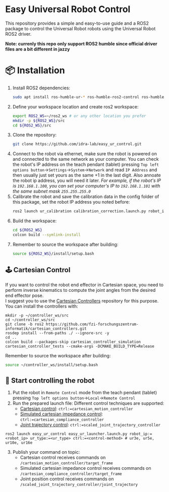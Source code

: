 # Easy Universal Robot Control
This repository provides a simple and easy-to-use guide and a ROS2 package to control the Universal Robot robots using the Universal Robot ROS2 driver.  

**Note: currenly this repo only support ROS2 humble since official driver files are a bit different in jazzy**  
# 📦 Installation
1. Install ROS2 dependencies:
   ```bash
   sudo apt install ros-humble-ur-* ros-humble-ros2-control ros-humble-ros2-controllers
   ```
2. Define your workspace location and create ros2 workspace:
   ```bash
   export ROS2_WS=~/ros2_ws # or any other location you prefer
   mkdir -p ${ROS2_WS}/src
   cd ${ROS2_WS}/src
   ```
3. Clone the repository:
    ```bash
    git clone https://github.com/idra-lab/easy_ur_control.git
    ```
4. Connect to the robot via ethernet, make sure the robot is powered on and connected to the same network as your computer. You can check the robot's IP address on the teach pendant (tablet) pressing `Top left options button`->`Settings`->`System`->`Network` and read `IP Address` and then usually just set yours as the same +1 in the last digit. Also annoate the robot ip address, you will need it later.
   *For example, if the robot's IP is `192.168.1.100`, you can set your computer's IP to `192.168.1.101` with the same subnet mask `255.255.255.0`*
5. Calibrate the robot and save the calibration data in the config folder of this package, set the robot IP address you noted before:
   ```bash
   ros2 launch ur_calibration calibration_correction.launch.py robot_ip:=<robot_ip> target_filename:="${ROS2_WS}/src/easy_ur_control/config/calibration.yaml"
   ```
6. Build the workspace:
   ```bash
   cd ${ROS2_WS}
   colcon build --symlink-install
   ```
7. Remember to source the workspace after building:
   ```bash
   source ${ROS2_WS}/install/setup.bash
   ```
## 🕹 Cartesian Control
If you want to control the robot end effector in Cartesian space, you need to perform inverse kinematics to compute the joint angles from the desired end effector pose.  
I suggest you to use the [Cartesian Controllers](https://github.com/fzi-forschungszentrum-informatik/cartesian_controllers) repository for this purpose.  
You can install the controllers with:
```
mkdir -p ~/controller_ws/src
cd ~/controller_ws/src 
git clone -b ros2 https://github.com/fzi-forschungszentrum-informatik/cartesian_controllers.git
rosdep install --from-paths ./ --ignore-src -y
cd ..
colcon build --packages-skip cartesian_controller_simulation cartesian_controller_tests --cmake-args -DCMAKE_BUILD_TYPE=Release
```
Remember to source the workspace after building:
```bash
source ~/controller_ws/install/setup.bash
```

## 🚀 Start controlling the robot
1. Put the robot in `Remote Control` mode from the teach pendant (tablet) pressing `Top left options button`->`Local`->`Remote Control`
2. Run the prepared launch file:
Different control techniques are supported:
   - [Cartesian control](https://github.com/fzi-forschungszentrum-informatik/cartesian_controllers/tree/ros2/cartesian_motion_controller): `ctrl:=cartesian_motion_controller`
   - [Simulated cartesian impedance control](https://github.com/fzi-forschungszentrum-informatik/cartesian_controllers/tree/ros2/cartesian_compliance_controller): `ctrl:=cartesian_compliance_controller`
   - [Joint trajectory control](https://wiki.ros.org/scaled_joint_trajectory_controller): `ctrl:=scaled_joint_trajectory_controller`
```
ros2 launch easy_ur_control easy_ur_launcher.launch.py robot_ip:=<robot_ip> ur_type:=<ur_type> ctrl:=<control-method> # ur3e, ur5e, ur10e, ur16e
```
3. Publish your command on topic:
   - Cartesian control receives commands on `/cartesian_motion_controller/target_frame`
   - Simulated cartesian impedance control receives commands on `/cartesian_compliance_controller/target_frame`
   - Joint position control receives commands on `/scaled_joint_trajectory_controller/joint_trajectory`
